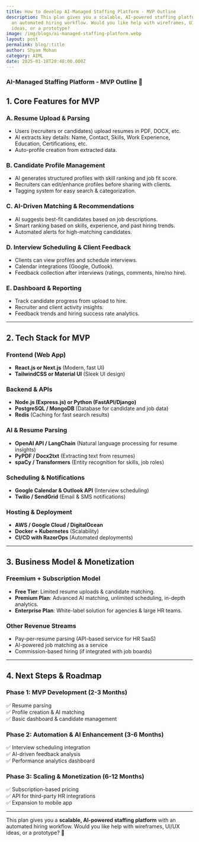 ```yaml
---
title: How to develop AI-Managed Staffing Platform - MVP Outline
description: This plan gives you a scalable, AI-powered staffing platform with
  an automated hiring workflow. Would you like help with wireframes, UI/UX
  ideas, or a prototype?
image: /img/blogs/ai-managed-staffing-platform.webp
layout: post
permalink: blog/:title
author: Shyam Mohan
category: AIML
date: 2025-01-18T20:48:00.000Z
---
```

### **AI-Managed Staffing Platform - MVP Outline** 🚀  

## **1. Core Features for MVP**  

### **A. Resume Upload & Parsing**  
- Users (recruiters or candidates) upload resumes in PDF, DOCX, etc.  
- AI extracts key details: Name, Contact, Skills, Work Experience, Education, Certifications, etc.  
- Auto-profile creation from extracted data.  

### **B. Candidate Profile Management**  
- AI generates structured profiles with skill ranking and job fit score.  
- Recruiters can edit/enhance profiles before sharing with clients.  
- Tagging system for easy search & categorization.  

### **C. AI-Driven Matching & Recommendations**  
- AI suggests best-fit candidates based on job descriptions.  
- Smart ranking based on skills, experience, and past hiring trends.  
- Automated alerts for high-matching candidates.  

### **D. Interview Scheduling & Client Feedback**  
- Clients can view profiles and schedule interviews.  
- Calendar integrations (Google, Outlook).  
- Feedback collection after interviews (ratings, comments, hire/no hire).  

### **E. Dashboard & Reporting**  
- Track candidate progress from upload to hire.  
- Recruiter and client activity insights.  
- Feedback trends and hiring success rate analytics.  

---

## **2. Tech Stack for MVP**  

### **Frontend (Web App)**  
- **React.js or Next.js** (Modern, fast UI)  
- **TailwindCSS or Material UI** (Sleek UI design)  

### **Backend & APIs**  
- **Node.js (Express.js) or Python (FastAPI/Django)**  
- **PostgreSQL / MongoDB** (Database for candidate and job data)  
- **Redis** (Caching for fast search results)  

### **AI & Resume Parsing**  
- **OpenAI API / LangChain** (Natural language processing for resume insights)  
- **PyPDF / Docx2txt** (Extracting text from resumes)  
- **spaCy / Transformers** (Entity recognition for skills, job roles)  

### **Scheduling & Notifications**  
- **Google Calendar & Outlook API** (Interview scheduling)  
- **Twilio / SendGrid** (Email & SMS notifications)  

### **Hosting & Deployment**  
- **AWS / Google Cloud / DigitalOcean**  
- **Docker + Kubernetes** (Scalability)  
- **CI/CD with RazorOps** (Automated deployments)  

---

## **3. Business Model & Monetization**  

### **Freemium + Subscription Model**  
- **Free Tier**: Limited resume uploads & candidate matching.  
- **Premium Plan**: Advanced AI matching, unlimited scheduling, in-depth analytics.  
- **Enterprise Plan**: White-label solution for agencies & large HR teams.  

### **Other Revenue Streams**  
- Pay-per-resume parsing (API-based service for HR SaaS)  
- AI-powered job matching as a service  
- Commission-based hiring (if integrated with job boards)  

---

## **4. Next Steps & Roadmap**  

### **Phase 1: MVP Development (2-3 Months)**  
✅ Resume parsing  
✅ Profile creation & AI matching  
✅ Basic dashboard & candidate management  

### **Phase 2: Automation & AI Enhancement (3-6 Months)**  
✅ Interview scheduling integration  
✅ AI-driven feedback analysis  
✅ Performance analytics dashboard  

### **Phase 3: Scaling & Monetization (6-12 Months)**  
✅ Subscription-based pricing  
✅ API for third-party HR integrations  
✅ Expansion to mobile app  

---

This plan gives you a **scalable, AI-powered staffing platform** with an automated hiring workflow. Would you like help with wireframes, UI/UX ideas, or a prototype? 🚀
